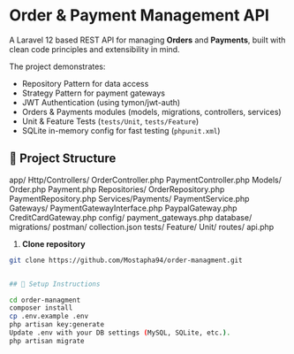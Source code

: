# Order & Payment Management API

A Laravel 12 based REST API for managing **Orders** and **Payments**, built with clean code principles and extensibility in mind.  

The project demonstrates:  
- Repository Pattern for data access  
- Strategy Pattern for payment gateways  
- JWT Authentication (using tymon/jwt-auth)  
- Orders & Payments modules (models, migrations, controllers, services)  
- Unit & Feature Tests (`tests/Unit`, `tests/Feature`)  
- SQLite in-memory config for fast testing (`phpunit.xml`)  

## 📂 Project Structure
app/
Http/Controllers/
OrderController.php
PaymentController.php
Models/
Order.php
Payment.php
Repositories/
OrderRepository.php
PaymentRepository.php
Services/Payments/
PaymentService.php
Gateways/
PaymentGatewayInterface.php
PaypalGateway.php
CreditCardGateway.php
config/
payment_gateways.php
database/
migrations/
postman/
collection.json
tests/
Feature/
Unit/
routes/
api.php


1. **Clone repository**
```bash
git clone https://github.com/Mostapha94/order-managment.git


## 🚀 Setup Instructions

cd order-managment
composer install
cp .env.example .env
php artisan key:generate
Update .env with your DB settings (MySQL, SQLite, etc.).
php artisan migrate
